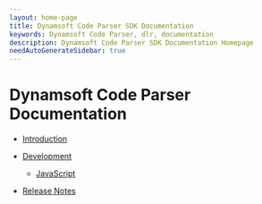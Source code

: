 ```yaml
---
layout: home-page
title: Dynamsoft Code Parser SDK Documentation
keywords: Dynamsoft Code Parser, dlr, documentation
description: Dynamsoft Code Parser SDK Documentation Homepage
needAutoGenerateSidebar: true
---
```


# Dynamsoft Code Parser Documentation

* [Introduction](https://www.dynamsoft.com/code-parser/docs/introduction/?ver=latest)

* [Development](https://www.dynamsoft.com/code-parser/docs/development/?ver=latest)
  * [JavaScript](https://www.dynamsoft.com/code-parser/docs/development/javascript/?ver=latest)

* [Release Notes](https://www.dynamsoft.com/code-parser/docs/release-notes/?ver=latest)
